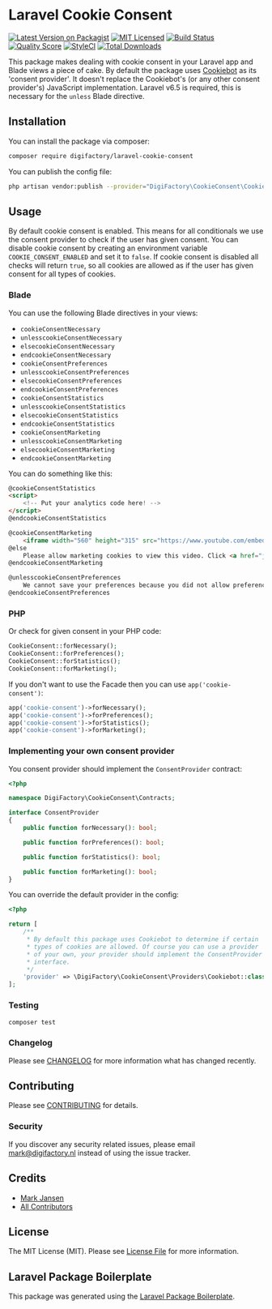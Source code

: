 # Laravel Cookie Consent

[![Latest Version on Packagist](https://img.shields.io/packagist/v/digifactory/laravel-cookie-consent.svg?style=flat-square)](https://packagist.org/packages/digifactory/laravel-cookie-consent)
[![MIT Licensed](https://img.shields.io/github/license/digifactory/laravel-cookie-consent?style=flat-square)](LICENSE.md)
[![Build Status](https://img.shields.io/travis/digifactory/laravel-cookie-consent/master.svg?style=flat-square)](https://travis-ci.org/digifactory/laravel-cookie-consent)
[![Quality Score](https://img.shields.io/scrutinizer/g/digifactory/laravel-cookie-consent.svg?style=flat-square)](https://scrutinizer-ci.com/g/digifactory/laravel-cookie-consent)
[![StyleCI](https://styleci.io/repos/243287364/shield?branch=master)](https://styleci.io/repos/243287364)
[![Total Downloads](https://img.shields.io/packagist/dt/digifactory/laravel-cookie-consent.svg?style=flat-square)](https://packagist.org/packages/digifactory/laravel-cookie-consent)

This package makes dealing with cookie consent in your Laravel app and Blade views a piece of cake. By default the package uses [Cookiebot](https://manage.cookiebot.com/goto/signup?rid=R4INC) as its 'consent provider'. It doesn't replace the Cookiebot's (or any other consent provider's) JavaScript implementation.
Laravel v6.5 is required, this is necessary for the `unless` Blade directive.

## Installation

You can install the package via composer:

```bash
composer require digifactory/laravel-cookie-consent
```

You can publish the config file:
      
``` bash
php artisan vendor:publish --provider="DigiFactory\CookieConsent\CookieConsentServiceProvider" --tag="config"
```

## Usage

By default cookie consent is enabled. This means for all conditionals we use the consent provider to check if the user has given consent. You can disable cookie consent by creating an environment variable `COOKIE_CONSENT_ENABLED` and set it to `false`. If cookie consent is disabled all checks will return `true`, so all cookies are allowed as if the user has given consent for all types of cookies.

### Blade

You can use the following Blade directives in your views:

- `cookieConsentNecessary`
- `unlesscookieConsentNecessary`
- `elsecookieConsentNecessary`
- `endcookieConsentNecessary`
- `cookieConsentPreferences`
- `unlesscookieConsentPreferences`
- `elsecookieConsentPreferences`
- `endcookieConsentPreferences`
- `cookieConsentStatistics`
- `unlesscookieConsentStatistics`
- `elsecookieConsentStatistics`
- `endcookieConsentStatistics`
- `cookieConsentMarketing`
- `unlesscookieConsentMarketing`
- `elsecookieConsentMarketing`
- `endcookieConsentMarketing`

You can do something like this:

```html
@cookieConsentStatistics
<script>
    <!-- Put your analytics code here! -->
</script>
@endcookieConsentStatistics

@cookieConsentMarketing
    <iframe width="560" height="315" src="https://www.youtube.com/embed/fzQSE_3eLKk" frameborder="0" allow="accelerometer; autoplay; encrypted-media; gyroscope; picture-in-picture" allowfullscreen></iframe>
@else
    Please allow marketing cookies to view this video. Click <a href="javascript: Cookiebot.renew()">here</a> to renew or change your cookie consent.
@endcookieConsentMarketing

@unlesscookieConsentPreferences
    We cannot save your preferences because you did not allow preference cookies.
@endcookieConsentPreferences
```

### PHP

Or check for given consent in your PHP code:

```php
CookieConsent::forNecessary();
CookieConsent::forPreferences();
CookieConsent::forStatistics();
CookieConsent::forMarketing();
```

If you don't want to use the Facade then you can use `app('cookie-consent')`:

```php
app('cookie-consent')->forNecessary();
app('cookie-consent')->forPreferences();
app('cookie-consent')->forStatistics();
app('cookie-consent')->forMarketing();
```

### Implementing your own consent provider

You consent provider should implement the `ConsentProvider` contract:

```php
<?php

namespace DigiFactory\CookieConsent\Contracts;

interface ConsentProvider
{
    public function forNecessary(): bool;

    public function forPreferences(): bool;

    public function forStatistics(): bool;

    public function forMarketing(): bool;
}
```

You can override the default provider in the config: 

```php
<?php

return [
    /**
     * By default this package uses Cookiebot to determine if certain
     * types of cookies are allowed. Of course you can use a provider
     * of your own, your provider should implement the ConsentProvider
     * interface.
     */
    'provider' => \DigiFactory\CookieConsent\Providers\Cookiebot::class,
];
```

### Testing

``` bash
composer test
```

### Changelog

Please see [CHANGELOG](CHANGELOG.md) for more information what has changed recently.

## Contributing

Please see [CONTRIBUTING](CONTRIBUTING.md) for details.

### Security

If you discover any security related issues, please email mark@digifactory.nl instead of using the issue tracker.

## Credits

- [Mark Jansen](https://github.com/digifactory)
- [All Contributors](../../contributors)

## License

The MIT License (MIT). Please see [License File](LICENSE.md) for more information.

## Laravel Package Boilerplate

This package was generated using the [Laravel Package Boilerplate](https://laravelpackageboilerplate.com).